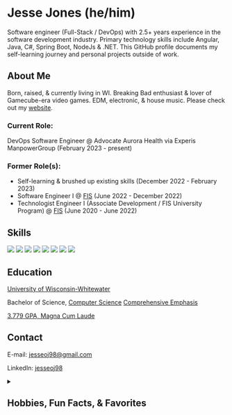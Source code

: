 # Jesse Jones (he/him)

Software engineer (Full-Stack / DevOps) with 2.5+ years experience in the software development industry. Primary technology skills include Angular, Java, C#, Spring Boot, NodeJs & .NET. This GitHub profile documents my self-learning journey and personal projects outside of work.

## About Me

Born, raised, & currently living in WI. Breaking Bad enthusiast & lover of Gamecube-era video games. EDM, electronic, & house music. Please check out my <a href="https://jesseoj98.github.io/website/" target="_blank" rel="noopener noreferrer">website</a>.

### Current Role:
DevOps Software Engineer @ Advocate Aurora Health via Experis ManpowerGroup (February 2023 - present)

### Former Role(s):
<ul>
  <li>Self-learning & brushed up existing skills (December 2022 - February 2023)</li>
  <li>Software Engineer I @ <a href="https://www.fisglobal.com/en/" target="_blank" rel="noopener noreferrer">FIS</a> (June 2022 - December 2022)</li>
  <li>Technologist Engineer I (Associate Development / FIS University Program) @ <a href="https://www.fisglobal.com/en/" target="_blank" rel="noopener noreferrer">FIS</a> (June 2020 - June 2022)</li>
</ul>

## Skills

<p align="left">
<img src="https://img.shields.io/badge/angular-%23DD0031.svg?style=for-the-badge&logo=angular&logoColor=white">
<img src="https://img.shields.io/badge/java-%23ED8B00.svg?style=for-the-badge&logo=java&logoColor=white">
<img src="https://img.shields.io/badge/spring-%236DB33F.svg?style=for-the-badge&logo=spring&logoColor=white">
<img src="https://img.shields.io/badge/Oracle-F80000?style=for-the-badge&logo=oracle&logoColor=white">
<img src="https://img.shields.io/badge/c%23-%23239120.svg?style=for-the-badge&logo=c-sharp&logoColor=white">
<img src="https://img.shields.io/badge/.NET-5C2D91?style=for-the-badge&logo=.net&logoColor=white">
<img src="https://img.shields.io/badge/node.js-6DA55F?style=for-the-badge&logo=node.js&logoColor=white">
<img src="https://img.shields.io/badge/-ElasticSearch-005571?style=for-the-badge&logo=elasticsearch">
</p>

## Education

<a href="https://www.uww.edu/" target="_blank" rel="noopener noreferrer">University of Wisconsin-Whitewater</a>

Bachelor of Science, <a href="https://www.uww.edu/cls/departments/computer-science" target="_blank" rel="noopener noreferrer">Computer Science</a> <a href="http://uww-public.courseleaf.com/undergraduate/letters-sciences/computer_science/computer-science_comprehensive/" target="_blank" rel="noopener noreferrer">Comprehensive Emphasis</a>

<a href="https://meritpages.com/jonesjo17" target="_blank" rel="noopener noreferrer">3.779 GPA, Magna Cum Laude</a>

## Contact

E-mail: <a href="mailto:jesseoj98@gmail.com" target="_blank" rel="noopener noreferrer">jesseoj98@gmail.com</a>

LinkedIn: <a href="https://www.linkedin.com/in/jesseoj98" target="_blank" rel="noopener noreferrer">jesseoj98</a>

<details><summary><h2>Hobbies, Fun Facts, & Favorites</h2></summary>

<details><summary><h3>TV Shows</h3></summary><ul><li>Breaking Bad</li><li>Better Call Saul</li><li>The Walking Dead</li></ul></details>

<details><summary><h3>Video Games</h3></summary><ul><li>Pikmin 2 / Zelda: The Wind Waker / Paper Mario: TTYD</li><li>Dark Souls / Old School Runescape / Elden Ring</li><li>Terraria / Don't Starve Together</li><li>Braid / The Witness</li></ul></details>

<details><summary><h3>Music</h3></summary><ul><li><a href="https://youtu.be/gt1pKrwxAJU" target="_blank" rel="noopener noreferrer">Eric Prydz</a> / <a href="https://youtu.be/21tTE3qqU8k" target="_blank" rel="noopener noreferrer">Pryda</a></li><li><a href="https://youtu.be/omQl3GCQaBk" target="_blank" rel="noopener noreferrer">Infected Mushroom</a></li><li><a href="https://youtu.be/fY7M3pzXdUo" target="_blank" rel="noopener noreferrer">BICEP</a></li><li><a href="https://youtu.be/lC-0j-5GdjU" target="_blank" rel="noopener noreferrer">Pendulum</a> / <a href="https://youtu.be/9S0okQsJlDs" target="_blank" rel="noopener noreferrer">Knife Party</a></li><li><a href="https://youtu.be/BdW5McynGh8" target="_blank" rel="noopener noreferrer">deadmau5</a></li><li><a href="https://youtu.be/Esvw3fxlXXE" target="_blank" rel="noopener noreferrer">The Glitch Mob</a></li></ul></details></details>
